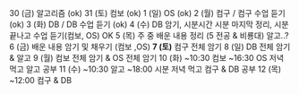 30 (금)
알고리즘 (ok)
31 (토)
컴보 (ok)
1 (일)
OS (ok)
2 (월)
컴구 / 컴구 수업 듣기(ok)
3 (화)
DB / DB 수업 듣기 (ok)
4 (수)
DB 암기, 시분시간 시분 마지막 정리, 시분 끝나고 수업 듣기(컴보, OS) OK
5 (목)
주 중 배운 내용 정리 (5 전공 & 비룡대) 알고..?
6 (금)
배운 내용 암기 및 채우기 (컴보 ,OS)
**7 (토)**
컴구 전체 암기
8 (일)
DB 전체 암기 & 알고
9 (월)
컴보 전체 암기 & OS 전체 암기
10 (화)
~10:30 컴보
~16:30 OS
저녁 먹고 알고 공부
11 (수)
~10:30 알고
~18:00 시분
저녁 먹고 컴구 & DB 공부
12 (목)
~12:00 컴구 & DB
